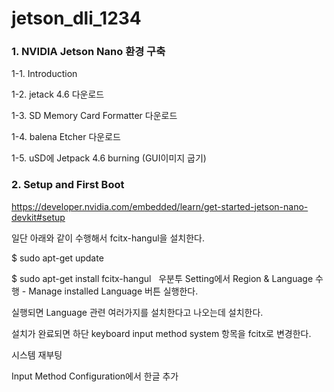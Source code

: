 # jetson_dli_1234

### 1. NVIDIA Jetson Nano 환경 구축

1-1. Introduction

1-2. jetack 4.6 다운로드

1-3. SD Memory Card Formatter 다운로드

1-4. balena Etcher 다운로드

1-5. uSD에 Jetpack 4.6 burning (GUI이미지 굽기)

### 2. Setup and First Boot

https://developer.nvidia.com/embedded/learn/get-started-jetson-nano-devkit#setup

일단 아래와 같이 수행해서 fcitx-hangul을 설치한다. 

$ sudo apt-get update

$ sudo apt-get install fcitx-hangul
 
우분투 Setting에서 Region & Language 수행 - Manage installed Language 버튼 실행한다.

실행되면 Language 관련 여러가지를 설치한다고 나오는데 설치한다.

설치가 완료되면 하단 keyboard input method system 항목을 fcitx로 변경한다.

시스템 재부팅

Input Method Configuration에서 한글 추가

